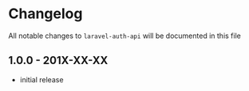 # Changelog

All notable changes to `laravel-auth-api` will be documented in this file

## 1.0.0 - 201X-XX-XX

- initial release
